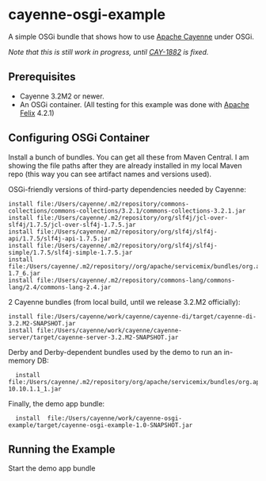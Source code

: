 cayenne-osgi-example
====================

A simple OSGi bundle that shows how to use [Apache Cayenne](http://cayenne.apache.org/) under OSGi.

_Note that this is still work in progress, until [CAY-1882](https://issues.apache.org/jira/browse/CAY-1882) is fixed._

Prerequisites
-------------

* Cayenne 3.2M2 or newer. 
* An OSGi container. (All testing for this example was done with [Apache Felix](http://felix.apache.org/)  4.2.1)

Configuring OSGi Container
--------------------------

Install a bunch of bundles. You can get all these from Maven Central. I am showing the file paths after they are already installed in my local Maven repo (this way you can see artifact names and versions used).

OSGi-friendly versions of third-party dependencies needed by Cayenne:

    install file:/Users/cayenne/.m2/repository/commons-collections/commons-collections/3.2.1/commons-collections-3.2.1.jar
    install file:/Users/cayenne/.m2/repository/org/slf4j/jcl-over-slf4j/1.7.5/jcl-over-slf4j-1.7.5.jar
    install file:/Users/cayenne/.m2/repository/org/slf4j/slf4j-api/1.7.5/slf4j-api-1.7.5.jar
    install file:/Users/cayenne/.m2/repository/org/slf4j/slf4j-simple/1.7.5/slf4j-simple-1.7.5.jar
    install file:/Users/cayenne/.m2/repository//org/apache/servicemix/bundles/org.apache.servicemix.bundles.velocity/1.7_6/org.apache.servicemix.bundles.velocity-1.7_6.jar
    install file:/Users/cayenne/.m2/repository/commons-lang/commons-lang/2.4/commons-lang-2.4.jar

2 Cayenne bundles (from local build, until we release 3.2.M2 officially):

    install file:/Users/cayenne/work/cayenne/cayenne-di/target/cayenne-di-3.2.M2-SNAPSHOT.jar
    install file:/Users/cayenne/work/cayenne/cayenne-server/target/cayenne-server-3.2.M2-SNAPSHOT.jar
    
Derby and Derby-dependent bundles used by the demo to run an in-memory DB:

      install file:/Users/cayenne/.m2/repository/org/apache/servicemix/bundles/org.apache.servicemix.bundles.derby/10.10.1.1_1/org.apache.servicemix.bundles.derby-10.10.1.1_1.jar

Finally, the demo app bundle:

      install  file:/Users/cayenne/work/cayenne-osgi-example/target/cayenne-osgi-example-1.0-SNAPSHOT.jar

Running the Example
-------------------

Start the demo app bundle

    


